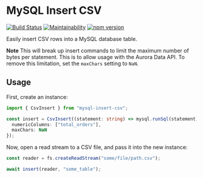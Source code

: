 # MySQL Insert CSV

[![Build Status](https://travis-ci.org/drg-adaptive/mysql-insert-csv.svg?branch=master)](https://travis-ci.org/drg-adaptive/mysql-insert-csv)
[![Maintainability](https://api.codeclimate.com/v1/badges/fbabb0d394cabc87e845/maintainability)](https://codeclimate.com/github/drg-adaptive/mysql-insert-csv/maintainability)
[![npm version](https://badge.fury.io/js/mysql-insert-csv.svg)](https://badge.fury.io/js/mysql-insert-csv)

Easily insert CSV rows into a MySQL database table.

**Note**
This will break up insert commands to limit the maximum number of bytes per statement. This is to allow usage with the Aurora Data API. To remove this limitation, set the
`maxChars` setting to `NaN`.

## Usage

First, create an instance:

```typescript
import { CsvInsert } from "mysql-insert-csv";

const insert = CsvInsert((statement: string) => mysql.runSql(statement), {
  numericColumns: ["total_orders"],
  maxChars: NaN
});
```

Now, open a read stream to a CSV file, and pass it into the new instance:

```typescript
const reader = fs.createReadStream("some/file/path.csv");

await insert(reader, "some_table");
```
